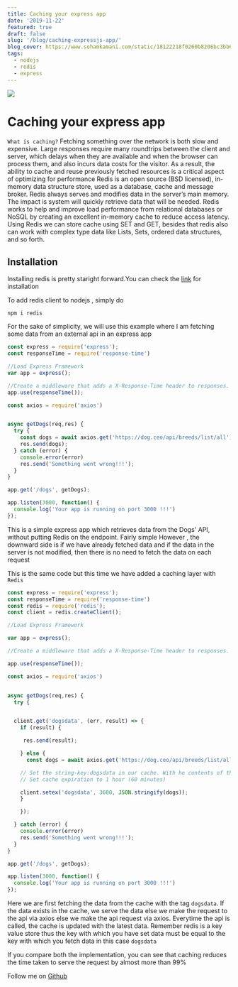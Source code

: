 ```yaml
---
title: Caching your express app
date: '2019-11-22'
featured: true
draft: false
slug: '/blog/caching-expressjs-app/'
blog_cover: https://www.sohamkamani.com/static/18122218f0260b8206bc3bb69197ba7e/8ff1e/logo.png
tags:
  - nodejs
  - redis
  - express
---
```


![](https://www.sohamkamani.com/static/18122218f0260b8206bc3bb69197ba7e/8ff1e/logo.png)

# Caching your express app

`What is caching?`
Fetching something over the network is both slow and expensive. Large responses require many roundtrips between the client and server, which delays when they are available and when the browser can process them, and also incurs data costs for the visitor. As a result, the ability to cache and reuse previously fetched resources is a critical aspect of optimizing for performance
Redis is an open source (BSD licensed), in-memory data structure store, used as a database, cache and message broker. Redis always serves and modifies data in the server’s main memory. The impact is system will quickly retrieve data that will be needed. Redis works to help and improve load performance from relational databases or NoSQL by creating an excellent in-memory cache to reduce access latency. Using Redis we can store cache using SET and GET, besides that redis also can work with complex type data like Lists, Sets, ordered data structures, and so forth.

## Installation

Installing redis is pretty staright forward.You can check the [link](https://redis.io/topics/quickstart) for installation

To add redis client to nodejs , simply do

```shell-session
npm i redis
```

For the sake of simplicity, we will use this example where I am fetching some data from an external api in an express app

```javascript
const express = require('express');
const responseTime = require('response-time')

//Load Express Framework
var app = express();

//Create a middleware that adds a X-Response-Time header to responses.
app.use(responseTime());

const axios = require('axios')


async getDogs(req,res) {
  try {
    const dogs = await axios.get('https://dog.ceo/api/breeds/list/all');
    res.send(dogs);
  } catch (error) {
    console.error(error)
    res.send('Something went wrong!!!');
  }
}

app.get('/dogs', getDogs);

app.listen(3000, function() {
  console.log('Your app is running on port 3000 !!!')
});

```

This is a simple express app which retrieves data from the Dogs' API, without putting Redis on the endpoint. Fairly simple
However , the downward side is if we have already fetched data and if the data in the server is not modified, then there is no need to fetch the data on each request

This is the same code but this time we have added a caching layer with `Redis`

```javascript
const express = require('express');
const responseTime = require('response-time')
const redis = require('redis');
const client = redis.createClient();

//Load Express Framework

var app = express();

//Create a middleware that adds a X-Response-Time header to responses.

app.use(responseTime());

const axios = require('axios')


async getDogs(req,res) {
  try {


  client.get('dogsdata', (err, result) => {
    if (result) {

     res.send(result);

    } else {
      const dogs = await axios.get('https://dog.ceo/api/breeds/list/all');

    // Set the string-key:dogsdata in our cache. With he contents of the cache
    // Set cache expiration to 1 hour (60 minutes)

    client.setex('dogsdata', 3600, JSON.stringify(dogs));
    }

    });

  } catch (error) {
    console.error(error)
    res.send('Something went wrong!!!');
  }
}

app.get('/dogs', getDogs);

app.listen(3000, function() {
  console.log('Your app is running on port 3000 !!!')
});

```

Here we are first fetching the data from the cache with the tag `dogsdata`. If the data exists in the cache, we serve the data else we make the request to the api via axios else we make the api request via axios. Everytime the api is called, the cache is updated with the latest data.
Remember redis is a key value store thus the key with which you have set data must be equal to the key with which you fetch data in this case `dogsdata`

If you compare both the implementation, you can see that caching reduces the time taken to serve the request by almost more than 99%

Follow me on [Github](https://github.com/rubiin)
